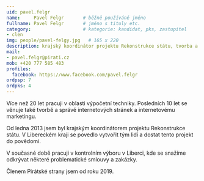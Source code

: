 ```yaml
---
uid: pavel.felgr
name:     Pavel Felgr   	# běžně používáné jméno
fullname: Pavel Felgr   	# jméno s tituly etc.
category:                 	# kategorie: kandidat, pks, zastupitel
- clen
img: people/pavel-felgy.jpg   # 165 x 220
description: krajský koordinátor projektu Rekonstrukce státu, tvorba a správa internetových stránek, internetový marketing          	# kratký popis, max 160 znaků
mail:
- pavel.felgr@pirati.cz
mob: +420 777 585 483
profiles:
  facebook: https://www.facebook.com/pavel.felgr
ordpsp: 7
ordpks: 4
---
```


Více než 20 let pracuji v oblasti výpočetní techniky. Posledních 10 let se věnuje také tvorbě a správě internetových stránek a internetovému marketingu.

Od ledna 2013 jsem byl krajským koordinátorem projektu Rekonstrukce státu. V Libereckém kraji se povedlo vytvořit tým lidí a dostat tento projekt do povědomí.

V současné době pracuji v kontrolním výboru v Liberci, kde se snažíme odkrývat některé problematické smlouvy a zakázky.

Členem Pirátské strany jsem od roku 2019.